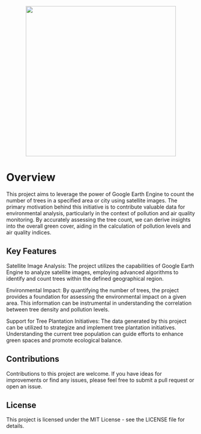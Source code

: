 <p align="center"> 
<img src="https://i.ibb.co/rZkpwJQ/9-B76-EAC4-768-B-4-CF8-927-C-9-BF16-CA6-F93-B-png.png" width="400px">
</p>

# Overview
This project aims to leverage the power of Google Earth Engine to count the number of trees in a specified area or city using satellite images. The primary motivation behind this initiative is to contribute valuable data for environmental analysis, particularly in the context of pollution and air quality monitoring. By accurately assessing the tree count, we can derive insights into the overall green cover, aiding in the calculation of pollution levels and air quality indices.

## Key Features
Satellite Image Analysis: The project utilizes the capabilities of Google Earth Engine to analyze satellite images, employing advanced algorithms to identify and count trees within the defined geographical region.

Environmental Impact: By quantifying the number of trees, the project provides a foundation for assessing the environmental impact on a given area. This information can be instrumental in understanding the correlation between tree density and pollution levels.

Support for Tree Plantation Initiatives: The data generated by this project can be utilized to strategize and implement tree plantation initiatives. Understanding the current tree population can guide efforts to enhance green spaces and promote ecological balance.

## Contributions
Contributions to this project are welcome. If you have ideas for improvements or find any issues, please feel free to submit a pull request or open an issue.

## License
This project is licensed under the MIT License - see the LICENSE file for details.
